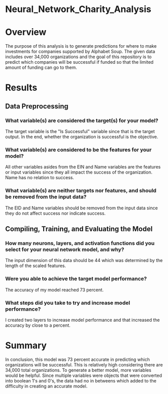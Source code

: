 # Neural_Network_Charity_Analysis
# Overview
The purpose of this analysis is to generate predictions for where to make investments for companies supported by Alphabet Soup. The given data includes over 34,000 organizations and the goal of this repository is to predict which companies will be successful if funded so that the limited amount of funding can go to them. 

# Results
## Data Preprocessing
### What variable(s) are considered the target(s) for your model?
The target variable is the "Is Successful" variable since that is the target output. In the end, whether the organization is successful is the objective.
### What variable(s) are considered to be the features for your model?
All other variables asides from the EIN and Name variables are the features or input variables since they all impact the success of the organization. Name has no relation to success.
### What variable(s) are neither targets nor features, and should be removed from the input data?
The EID and Name variables should be removed from the input data since they do not affect success nor indicate success.

## Compiling, Training, and Evaluating the Model
### How many neurons, layers, and activation functions did you select for your neural network model, and why?
The input dimension of this data should be 44 which was determined by the length of the scaled features.
### Were you able to achieve the target model performance?
The accuracy of my model reached 73 percent. 
### What steps did you take to try and increase model performance?
I created two layers to increase model performance and that increased the accuracy by close to a percent.

# Summary
In conclusion, this model was 73 percent accurate in predicting which organizations will be successful. This is relatively high considering there are 34,000 total organizations. To generate a better model, more variables would be helpful. Since multiple variables were objects that were converted into boolean 1's and 0's, the data had no in betweens which added to the difficulty in creating an accurate model. 
